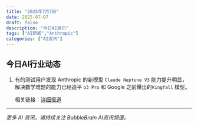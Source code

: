 ```yaml
---
title: "2025年7月7日"
date: 2025-07-07
draft: false
description: "今日AI资讯"
tags: ["AI新闻","Anthropic"]
categories: ["AI资讯"]
---
```


## 今日AI行业动态

1. 有的测试用户发现 Anthropic 的新模型 `Claude Neptune V3` 能力提升明显，解决数学难题的能力已经追平 `o3 Pro` 和 Google 之前爆出的`Kingfall` 模型。

    相关链接：[详细报道](https://x.com/testingcatalog/status/1941901855417659854)



---

*更多 AI 资讯，请持续关注 BubbleBrain AI资讯频道。*
